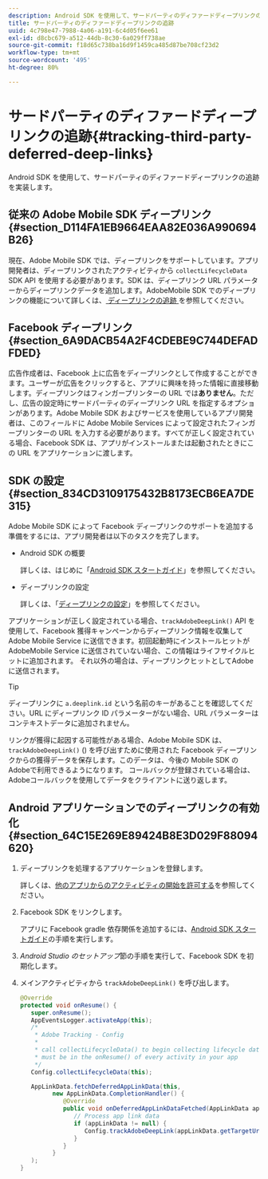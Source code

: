 ```yaml
---
description: Android SDK を使用して、サードパーティのディファードディープリンクの追跡を実装します。
title: サードパーティのディファードディープリンクの追跡
uuid: 4c798e47-7988-4a06-a191-6c4d05f6ee61
exl-id: d8cbc679-a512-44db-8c30-6a029ff738ae
source-git-commit: f18d65c738ba16d9f1459ca485d87be708cf23d2
workflow-type: tm+mt
source-wordcount: '495'
ht-degree: 80%

---
```


# サードパーティのディファードディープリンクの追跡{#tracking-third-party-deferred-deep-links}

Android SDK を使用して、サードパーティのディファードディープリンクの追跡を実装します。

## 従来の Adobe Mobile SDK ディープリンク {#section_D114FA1EB9664EAA82E036A990694B26}

現在、Adobe Mobile SDK では、ディープリンクをサポートしています。アプリ開発者は、ディープリンクされたアクティビティから `collectLifecycleData` SDK API を使用する必要があります。SDK は、ディープリンク URL パラメーターからディープリンクデータを追加します。AdobeMobile SDK でのディープリンクの機能について詳しくは、[ ディープリンクの追跡 ](/help/android/acquisition-main/tracking-deep-links/tracking-deep-links.md) を参照してください。

## Facebook ディープリンク {#section_6A9DACB54A2F4CDEBE9C744DEFADFDED}

広告作成者は、Facebook 上に広告をディープリンクとして作成することができます。ユーザーが広告をクリックすると、アプリに興味を持った情報に直接移動します。ディープリンクはフィンガープリンターの URL では&#x200B;**ありません**。ただし、広告の設定時にサードパーティのディープリンク URL を指定するオプションがあります。Adobe Mobile SDK およびサービスを使用しているアプリ開発者は、このフィールドに Adobe Mobile Services によって設定されたフィンガープリンターの URL を入力する必要があります。すべてが正しく設定されている場合、Facebook SDK は、アプリがインストールまたは起動されたときにこの URL をアプリケーションに渡します。

## SDK の設定 {#section_834CD3109175432B8173ECB6EA7DE315}

Adobe Mobile SDK によって Facebook ディープリンクのサポートを追加する準備をするには、アプリ開発者は以下のタスクを完了します。

* Android SDK の概要

   詳しくは、はじめに「[Android SDK スタートガイド](https://developers.facebook.com/docs/android/getting-started)」を参照してください。

* ディープリンクの設定

   詳しくは、「[ディープリンクの設定](https://developers.facebook.com/docs/app-ads/deep-linking#os)」を参照してください。

アプリケーションが正しく設定されている場合、`trackAdobeDeepLink()` API を使用して、Facebook 獲得キャンペーンからディープリンク情報を収集して Adobe Mobile Service に送信できます。初回起動時にインストールヒットがAdobeMobile Service に送信されていない場合、この情報はライフサイクルヒットに追加されます。 それ以外の場合は、ディープリンクヒットとしてAdobeに送信されます。

>[!TIP]
>
>ディープリンクに `a.deeplink.id` という名前のキーがあることを確認してください。URL にディープリンク ID パラメーターがない場合、URL パラメーターはコンテキストデータに追加されません。

リンクが獲得に起因する可能性がある場合、Adobe Mobile SDK は、`trackAdobeDeepLink()` () を呼び出すために使用された Facebook ディープリンクからの獲得データを保存します。このデータは、今後の Mobile SDK のAdobeで利用できるようになります。 コールバックが登録されている場合は、Adobeコールバックを使用してデータをクライアントに送り返します。

## Android アプリケーションでのディープリンクの有効化 {#section_64C15E269E89424B8E3D029F88094620}

1. ディープリンクを処理するアプリケーションを登録します。

   詳しくは、[他のアプリからのアクティビティの開始を許可する](https://developer.android.com/training/basics/intents/filters.html)を参照してください。

1. Facebook SDK をリンクします。

   アプリに Facebook gradle 依存関係を追加するには、[Android SDK スタートガイド](https://developers.facebook.com/docs/android/getting-started)の手順を実行します。

1. *Android Studio のセットアップ*&#x200B;節の手順を実行して、Facebook SDK を初期化します。
1. メインアクティビティから `trackAdobeDeepLink()` を呼び出します。

   ```java
   @Override 
   protected void onResume() { 
      super.onResume(); 
      AppEventsLogger.activateApp(this); 
      /* 
       * Adobe Tracking - Config 
       * 
       * call collectLifecycleData() to begin collecting lifecycle data 
       * must be in the onResume() of every activity in your app 
       */ 
      Config.collectLifecycleData(this);
   
      AppLinkData.fetchDeferredAppLinkData(this, 
            new AppLinkData.CompletionHandler() { 
               @Override 
               public void onDeferredAppLinkDataFetched(AppLinkData appLinkData) { 
                  // Process app link data 
                  if (appLinkData != null) { 
                     Config.trackAdobeDeepLink(appLinkData.getTargetUri()); 
                  } 
               } 
            } 
      ); 
   }
   ```

